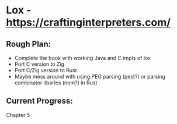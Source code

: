 # Lox - https://craftinginterpreters.com/

## Rough Plan:
* Complete the book with working Java and C impls of lox
* Port C version to Zig
* Port C/Zig version to Rust
* Maybe mess around with using PEG parsing (pest?) or parsing combinator libaries (nom?) in Rust

## Current Progress:
Chapter 5
